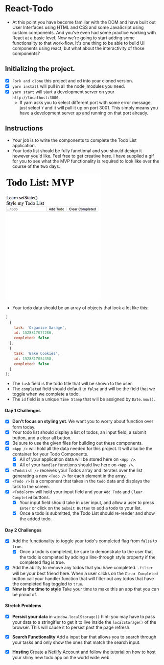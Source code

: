 # React-Todo

- At this point you have become familiar with the DOM and have built out User Interfaces using HTML and CSS and some JavaScript using custom components. And you've even had some practice working with React at a basic level. Now we're going to start adding some functionality to that work-flow. It's one thing to be able to build UI components using react, but what about the interactivity of those components?

## Initializing the project.

- [x] `Fork and clone` this project and cd into your cloned version.
- [x] `yarn install` will pull in all the node_modules you need.
- [x] `yarn start` will start a development server on your `http://localhost:3000`.
  - If yarn asks you to select different port with some error message, just select `Y` and it will pull it up on port 3001. This simply means you have a development server up and running on that port already.

## Instructions

- Your job is to write the components to complete the Todo List application.
- Your todo list should be fully functional and you should design it however you'd like. Feel free to get creative here. I have supplied a gif for you to see what the MVP functionality is required to look like over the course of the two days.

![Todo App MVP](todo.gif)

- Your todo data should be an array of objects that look a lot like this:

```js
[
  {
    task: 'Organize Garage',
    id: 1528817077286,
    completed: false
  },
  {
    task: 'Bake Cookies',
    id: 1528817084358,
    completed: false
  }
];
```

- The `task` field is the todo title that will be shown to the user.
- The `completed` field should default to `false` and will be the field that we toggle when we complete a todo.
- The `id` field is a unique `Time Stamp` that will be assigned by `Date.now()`.

#### Day 1 Challenges

- [x] **Don't focus on styling yet**. We want you to worry about function over form today.
- [x] Your todo list should display a list of todos, an input field, a submit button, and a clear all button.
- [x] Be sure to use the given files for building out these components.
- [x] `<App />` will hold all the data needed for this project. It will also be the container for your Todo Components.
  - [x] All of your application data will be stored here on `<App />`.
  - [x] All of your `handler` functions should live here on `<App />`.
- [x] `<TodoList />` receives your Todos array and iterates over the list generating a new `<Todo />` for each element in the array.
- [x] `<Todo />` is a component that takes in the `todo` data and displays the task to the screen.
- [x] `<TodoForm>` will hold your input field and your `Add Todo` and `Clear Completed` buttons.
  - [x] Your input field should take in user input, and allow a user to press `Enter` or click on the `Submit Button` to add a todo to your list.
  - [x] Once a todo is submitted, the Todo List should re-render and show the added todo.

#### Day 2 Challenges

- [x] Add the functionality to toggle your todo's completed flag from `false` to `true`.
  - [x] Once a todo is completed, be sure to demonstrate to the user that the todo is completed by adding a line-through style property if the completed flag is true.
- [x] Add the ability to remove any todos that you have completed. `.filter` will be your best friend here. When a user clicks on the `Clear Completed` button call your handler function that will filter out any todos that have the completed flag toggled to `true`.
- [x] **Now is the time to style** Take your time to make this an app that you can be proud of.

#### Stretch Problems

- [x] **Persist your data** in `window.localStorage()` hint: you may have to pass your data to a stringifier to get it to live inside the `localStorage()` of the browser. This will cause it to persist past the page refresh.

- [x] **Search Functionality** Add a input bar that allows you to search through your tasks and only show the ones that match the search input.

- [x] **Hosting** Create a [Netlify Account](https://www.netlify.com/) and follow the tutorial on how to host your shiny new todo app on the world wide web.
